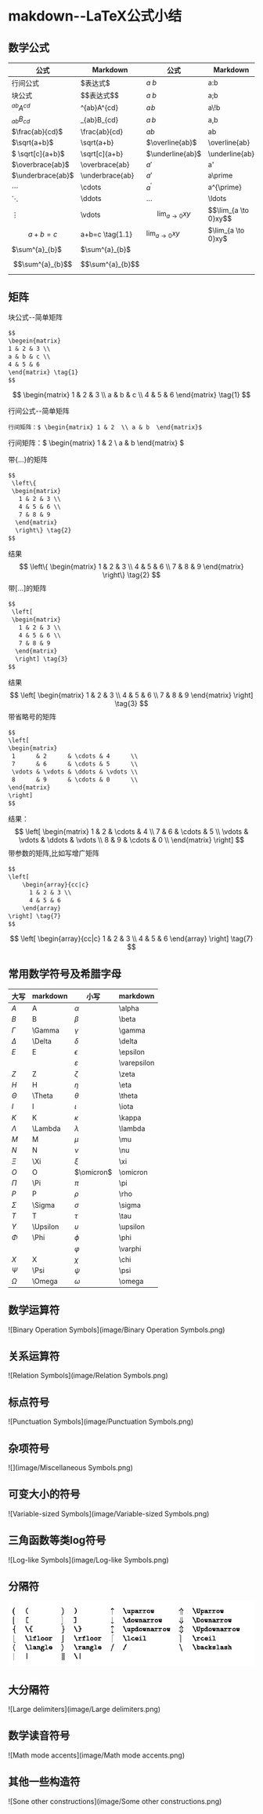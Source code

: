 # makdown--LaTeX公式小结

## 数学公式

| 公式                  | Markdown            | 公式                   | Markdown                 |
| ------------------- | ------------------- | -------------------- | ------------------------ |
| 行间公式                | \$表达式\$             | $a\:b$               | a\:b                     |
| 块公式                 | \$\$表达式\$\$         | $a\;b$               | a\;b                     |
| $^{ab}A^{cd}$       | ^{ab}A^{cd}         | $a\!b$               | a\\!b                    |
| $_{ab}B_{cd}$       | \_{ab}B\_{cd}       | $a\,b$               | a\,b                     |
| $\frac{ab}{cd}$     | \frac{ab}{cd}       | $ab$                 | ab                       |
| $\sqrt{a+b}$        | \sqrt{a+b}          | $\overline{ab}$      | \overline{ab}            |
| $ \sqrt[c]{a+b}$    | \sqrt[c]{a+b}       | $\underline{ab}$     | \underline{ab}           |
| $\overbrace{ab}$    | \overbrace{ab}      | $a'$                 | a'                       |
| $\underbrace{ab}$   | \underbrace{ab}     | $a\prime$            | a\prime                  |
| $\cdots$            | \cdots              | $a^{\prime}$         | a^{\prime}               |
| $\ddots$            | \ddots              | $\ldots$             | \ldots                   |
| $\vdots$            | \vdots              | $$\lim_{a \to 0}xy$$ | \$\$\lim_{a \to 0}xy\$\$ |
| $$a+b=c \tag{1.1}$$ | a+b=c   \tag{1.1}   | $\lim_{a\to 0}xy$    | \$\lim_{a \to 0}xy\$     |
| $\sum^{a}_{b}$      | \$\sum^{a}_{b}\$    |                      |                          |
| $$\sum^{a}_{b}$$    | \$$\sum^{a}_{b}\$\$ |                      |                          |

## 矩阵

块公式--简单矩阵

```
$$
\begein{matrix}
1 & 2 & 3 \\
a & b & c \\
4 & 5 & 6 
\end{matrix} \tag{1}
$$
```

$$
\begin{matrix}
1 & 2 & 3 \\
a & b & c \\
4 & 5 & 6 
\end{matrix} \tag{1}
$$

行间公式--简单矩阵

```
行间矩阵：$ \begin{matrix} 1 & 2  \\ a & b  \end{matrix}$
```



行间矩阵：$ \begin{matrix} 1 & 2  \\ a & b   \end{matrix} $

带{...}的矩阵

``` \left\{ \begin{matrix}   1 &amp;amp; 2 &amp;amp; 3 \\   4 &amp;amp; 5 &amp;amp; 6 \\   7 &amp;amp; 8 &amp;amp; 9  \end{matrix}  \right\} \tag{2}
$$
 \left\{
 \begin{matrix}
   1 & 2 & 3 \\
   4 & 5 & 6 \\
   7 & 8 & 9
  \end{matrix}
  \right\} \tag{2}
$$
```

结果
$$
\left\{
 \begin{matrix}
   1 & 2 & 3 \\
   4 & 5 & 6 \\
   7 & 8 & 9
  \end{matrix}
  \right\} \tag{2}
$$
带[...]的矩阵

```
$$
 \left[
 \begin{matrix}
   1 & 2 & 3 \\
   4 & 5 & 6 \\
   7 & 8 & 9
  \end{matrix}
  \right] \tag{3}
$$
```

结果
$$
\left[
 \begin{matrix}
   1 & 2 & 3 \\
   4 & 5 & 6 \\
   7 & 8 & 9
  \end{matrix}
  \right] \tag{3}
$$
带省略号的矩阵

```
$$
\left[
\begin{matrix}
 1      & 2      & \cdots & 4      \\
 7      & 6      & \cdots & 5      \\
 \vdots & \vdots & \ddots & \vdots \\
 8      & 9      & \cdots & 0      \\
\end{matrix}
\right]
$$
```

结果：
$$
\left[
\begin{matrix}
 1      & 2      & \cdots & 4      \\
 7      & 6      & \cdots & 5      \\
 \vdots & \vdots & \ddots & \vdots \\
 8      & 9      & \cdots & 0      \\
\end{matrix}
\right]
$$
带参数的矩阵,比如写增广矩阵

```
$$ 
\left[
    \begin{array}{cc|c}
      1 & 2 & 3 \\
      4 & 5 & 6
    \end{array}
\right] \tag{7}
$$
```

$$
\left[
    \begin{array}{cc|c}
      1 & 2 & 3 \\
      4 & 5 & 6
    \end{array}
\right] \tag{7}
$$



## 常用数学符号及希腊字母

| 大写         | markdown | 小写            | markdown    |
| ---------- | -------- | ------------- | ----------- |
| $A$        | A        | $\alpha$      | \alpha      |
| $B$        | B        | $\beta$       | \beta       |
| $\Gamma$   | \Gamma   | $\gamma$      | \gamma      |
| $\Delta$   | \Delta   | $\delta$      | \delta      |
| $E$        | E        | $\epsilon$    | \epsilon    |
|            |          | $\varepsilon$ | \varepsilon |
| $Z$        | Z        | $\zeta$       | \zeta       |
| $H$        | H        | $\eta$        | \eta        |
| $\Theta$   | \Theta   | $\theta$      | \theta      |
| $I$        | I        | $\iota$       | \iota       |
| $K$        | K        | $\kappa$      | \kappa      |
| $\Lambda$  | \Lambda  | $\lambda$     | \lambda     |
| $M$        | M        | $\mu$         | \mu         |
| $N$        | N        | $\nu$         | \nu         |
| $\Xi$      | \Xi      | $\xi$         | \xi         |
| $O$        | O        | $\omicron$    | \omicron    |
| $\Pi$      | \Pi      | $\pi$         | \pi         |
| $P$        | P        | $\rho$        | \rho        |
| $\Sigma$   | \Sigma   | $\sigma$      | \sigma      |
| $T$        | T        | $\tau$        | \tau        |
| $\Upsilon$ | \Upsilon | $\upsilon$    | \upsilon    |
| $\Phi$     | \Phi     | $\phi$        | \phi        |
|            |          | $\varphi$     | \varphi     |
| $X$        | X        | $\chi$        | \chi        |
| $\Psi$     | \Psi     | $\psi$        | \psi        |
| $\Omega$   | \Omega   | $\omega$      | \omega      |

## 数学运算符

![Binary Operation Symbols](image/Binary Operation Symbols.png)



## 关系运算符

![Relation Symbols](image/Relation Symbols.png)

## 标点符号

![Punctuation Symbols](image/Punctuation Symbols.png)

## 杂项符号

![](image/Miscellaneous Symbols.png)

## 可变大小的符号

![Variable-sized Symbols](image/Variable-sized Symbols.png)

## 三角函数等类log符号

![Log-like Symbols](image/Log-like Symbols.png)

## 分隔符

![Delimiters](image/Delimiters.png)

## 大分隔符

![Large delimiters](image/Large delimiters.png)

## 数学读音符号

![Math mode accents](image/Math mode accents.png)

## 其他一些构造符

![Sone other constructions](image/Some other constructions.png)